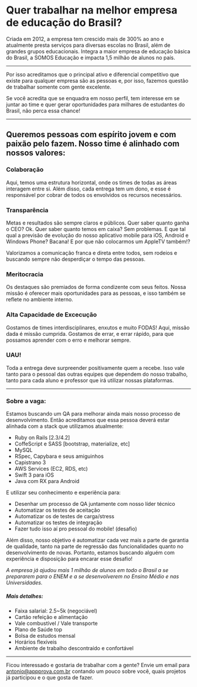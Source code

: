 # Quer trabalhar na melhor empresa de educação do Brasil?

Criada em 2012, a empresa tem crescido mais de 300% ao ano e atualmente presta serviços para diversas escolas no Brasil, além de grandes grupos educacionais. Integra a maior empresa de educação básica do Brasil, a SOMOS Educação e impacta 1,5 milhão de alunos no país.

---

Por isso acreditamos que o principal ativo e diferencial competitivo que existe para qualquer empresa são as pessoas e, por isso, fazemos questão de trabalhar somente com gente excelente.

Se você acredita que se enquadra em nosso perfil, tem interesse em se juntar ao time e quer gerar oportunidades para milhares de estudantes do Brasil, não perca essa chance!

---
## Queremos pessoas com espírito jovem e com paixão pelo fazem. Nosso time é alinhado com nossos valores:

### Colaboração

Aqui, temos uma estrutura horizontal, onde os times de todas as áreas interagem entre si. Além disso, cada
entrega tem um dono, e esse é responsável por cobrar de todos os envolvidos os recursos necessários.

### Transparência

Metas e resultados são sempre claros e públicos. Quer saber quanto ganha o CEO? Ok. Quer saber quanto temos em caixa? Sem problemas. E que tal qual a previsão de evolução do nosso aplicativo mobile para iOS, Android e Windows Phone? Bacana! E por que não colocarmos um AppleTV também!?

Valorizamos a comunicação franca e direta entre todos, sem rodeios e buscando sempre não desperdiçar o tempo das pessoas.

### Meritocracia

Os destaques são premiados de forma condizente com seus feitos. Nossa missão é oferecer mais oportunidades para as pessoas, e isso também se reflete no ambiente interno.

### Alta Capacidade de Excecução

Gostamos de times interdisciplinares, enxutos e muito FODAS! Aqui, missão dada é missão cumprida. Gostamos de errar, e errar rápido, para que possamos aprender com o erro e melhorar sempre.

### UAU!

Toda a entrega deve surpreender positivamente quem a recebe. Isso vale tanto para o pessoal das outras equipes que dependem do nosso trabalho, tanto para cada aluno e professor que irá utilizar nossas plataformas.

---
### Sobre a vaga:

Estamos buscando um QA para melhorar ainda mais nosso processo de desenvolvimento. Então acreditamos que essa pessoa deverá estar alinhada com a stack que utilizamos atualmente:

- Ruby on Rails [2.3/4.2]
- CoffeScript e SASS [bootstrap, materialize, etc]
- MySQL
- RSpec, Capybara e seus amiguinhos
- Capistrano 3
- AWS Services (EC2, RDS, etc)
- Swift 3 para iOS
- Java com RX para Android

E utilizar seu conhecimento e experiência para:

- Desenhar um processo de QA juntamente com nosso líder técnico
- Automatizar os testes de aceitação
- Automatizar os de testes de carga/stress
- Automatizar os testes de integração
- Fazer tudo isso aí pro pessoal do mobile! (desafio)

Além disso, nosso objetivo é automatizar cada vez mais a parte de garantia de qualidade, tanto na parte de regressão das funcionalidades quanto no desenvolvimento de novas. Portanto, estamos buscando alguém com experiência e disposição para encarar esse desafio!

*A empresa já ajudou mais 1 milhão de alunos em todo o Brasil a se prepararem para o ENEM e a se desenvolverem no Ensino Médio e nas Universidades.*

##### Mais detalhes:

- Faixa salarial: 2.5~5k (negociável)
- Cartão refeição e alimentação
- Vale combustível / Vale transporte
- Plano de Saúde top
- Bolsa de estudos mensal
- Horários flexíveis
- Ambiente de trabalho descontraído e confortável

---

Ficou interessado e gostaria de trabalhar com a gente? Envie um email para antonio@appprova.com.br contando um pouco sobre você, quais projetos já participou e o que gosta de fazer.
